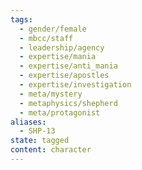 ```yaml
---
tags:
  - gender/female
  - mbcc/staff
  - leadership/agency
  - expertise/mania
  - expertise/anti_mania
  - expertise/apostles
  - expertise/investigation
  - meta/mystery
  - metaphysics/shepherd
  - meta/protagonist
aliases:
  - SHP-13
state: tagged
content: character
---
```

